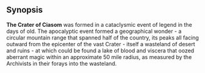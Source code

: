 ## Synopsis 
**The Crater of Ciasom** was formed in a cataclysmic event of legend in the days of old. The apocalyptic event formed a geographical wonder - a circular mountain range that spanned half of the country, its peaks all facing outward from the epicenter of the vast Crater - itself a wasteland of desert and ruins - at which could be found a lake of blood and viscera that oozed aberrant magic within an approximate 50 mile radius, as measured by the Archivists in their forays into the wasteland. 

